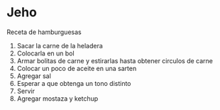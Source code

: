 # Jeho

 Receta de hamburguesas

 1. Sacar la carne de la heladera
 2. Colocarla en un bol
3. Armar bolitas de carne y estirarlas hasta obtener circulos de carne
4. Colocar un poco de aceite en una sarten 
5. Agregar sal
6. Esperar a que obtenga un tono distinto
7. Servir
8. Agregar mostaza y ketchup
